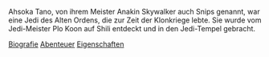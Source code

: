 Ahsoka Tano, von ihrem Meister Anakin Skywalker auch Snips genannt, war eine Jedi des Alten Ordens, die zur Zeit der Klonkriege lebte. Sie wurde vom Jedi-Meister Plo Koon auf Shili entdeckt und in den Jedi-Tempel gebracht.


[Biografie](https://github.com/Blitz2804/charakter-ahsoka-tano/blob/main/biografie.md)
[Abenteuer](https://github.com/Blitz2804/charakter-ahsoka-tano/blob/main/abenteuer.md)
[Eigenschaften](https://github.com/Blitz2804/charakter-ahsoka-tano/blob/main/eigenschaften.txt)
